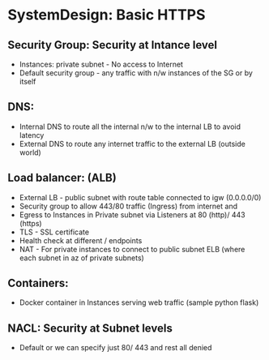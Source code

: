 # SystemDesign: Basic HTTPS

## Security Group: Security at Intance level
* Instances: private subnet - No access to Internet
* Default security group - any traffic with n/w instances of the SG or by itself

## DNS:
* Internal DNS to route all the internal n/w to the internal LB to avoid latency
* External DNS to route any internet traffic to the external LB (outside world)

## Load balancer: (ALB)
* External LB - public subnet with route table connected to igw (0.0.0.0/0)
* Security group to allow 443/80 traffic (Ingress) from internet and
* Egress to Instances in Private subnet via Listeners at 80 (http)/ 443 (https)
* TLS - SSL certificate
* Health check at different / endpoints
* NAT - For private instances to connect to public subnet ELB (where each subnet in az of private subnets) 

## Containers:
* Docker container in Instances serving web traffic (sample python flask)

## NACL: Security at Subnet levels
* Default or we can specify just 80/ 443 and rest all denied

